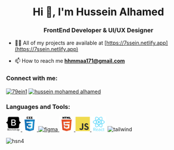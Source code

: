 <h1 align="center">Hi 👋, I'm Hussein Alhamed</h1>
<h3 align="center">FrontEnd Developer & UI/UX Designer</h3>

- 👨‍💻 All of my projects are available at [https://7ssein.netlify.app](https://7ssein.netlify.app)

- 📫 How to reach me **hhmmaa171@gmail.com**

<h3 align="left">Connect with me:</h3>
<p align="left">
<a href="https://twitter.com/79ein1" target="blank"><img align="center" src="https://raw.githubusercontent.com/rahuldkjain/github-profile-readme-generator/master/src/images/icons/Social/twitter.svg" alt="79ein1" height="30" width="40" /></a>
<a href="https://linkedin.com/in/hussein mohamed alhamed" target="blank"><img align="center" src="https://raw.githubusercontent.com/rahuldkjain/github-profile-readme-generator/master/src/images/icons/Social/linked-in-alt.svg" alt="hussein mohamed alhamed" height="30" width="40" /></a>
</p>

<h3 align="left">Languages and Tools:</h3>
<p align="left"> <a href="https://getbootstrap.com" target="_blank" rel="noreferrer"> <img src="https://raw.githubusercontent.com/devicons/devicon/master/icons/bootstrap/bootstrap-plain-wordmark.svg" alt="bootstrap" width="40" height="40"/> </a> <a href="https://www.w3schools.com/css/" target="_blank" rel="noreferrer"> <img src="https://raw.githubusercontent.com/devicons/devicon/master/icons/css3/css3-original-wordmark.svg" alt="css3" width="40" height="40"/> </a> <a href="https://www.figma.com/" target="_blank" rel="noreferrer"> <img src="https://www.vectorlogo.zone/logos/figma/figma-icon.svg" alt="figma" width="40" height="40"/> </a> <a href="https://www.w3.org/html/" target="_blank" rel="noreferrer"> <img src="https://raw.githubusercontent.com/devicons/devicon/master/icons/html5/html5-original-wordmark.svg" alt="html5" width="40" height="40"/> </a> <a href="https://developer.mozilla.org/en-US/docs/Web/JavaScript" target="_blank" rel="noreferrer"> <img src="https://raw.githubusercontent.com/devicons/devicon/master/icons/javascript/javascript-original.svg" alt="javascript" width="40" height="40"/> </a>  <a><img class="ml-4 w-8 h-8 sm:w-10 sm:h-10" src="https://raw.githubusercontent.com/devicons/devicon/master/icons/react/react-original-wordmark.svg" alt="react" width="40" height="40"></a> <a><img class="ml-4 w-8 h-8 sm:w-10 sm:h-10" src="https://www.vectorlogo.zone/logos/tailwindcss/tailwindcss-icon.svg" alt="tailwind" width="40" height="40"></> </p> 

<p><img align="center" src="https://github-readme-stats.vercel.app/api/top-langs?username=hsn4&show_icons=true&locale=en&layout=compact" alt="hsn4" /></p>
